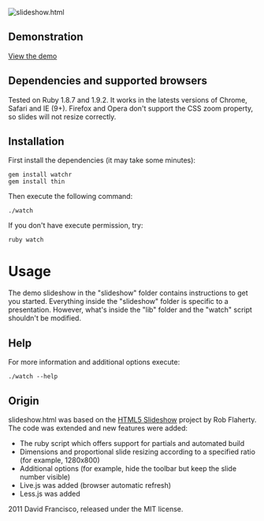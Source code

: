 ![slideshow.html](http://dmfranc.com/assets/slideshow.png)

## Demonstration
[View the demo](http://dmfrancisco.github.com/slideshow.html/)


## Dependencies and supported browsers

Tested on Ruby 1.8.7 and 1.9.2.
It works in the latests versions of Chrome, Safari and IE (9+).
Firefox and Opera don't support the CSS zoom property, so slides will not resize correctly.


## Installation

First install the dependencies (it may take some minutes):

```
gem install watchr
gem install thin
```

Then execute the following command:

```
./watch
```

If you don't have execute permission, try:

```
ruby watch
```


# Usage

The demo slideshow in the "slideshow" folder contains instructions to get you started.
Everything inside the "slideshow" folder is specific to a presentation.
However, what's inside the "lib" folder and the "watch" script shouldn't be modified.


## Help

For more information and additional options execute:

```
./watch --help
```


## Origin

slideshow.html was based on the [HTML5 Slideshow](https://github.com/robflaherty/html-slideshow) project by Rob Flaherty. The code was extended and new features were added:

* The ruby script which offers support for partials and automated build
* Dimensions and proportional slide resizing according to a specified ratio (for example, 1280x800)
* Additional options (for example, hide the toolbar but keep the slide number visible)
* Live.js was added (browser automatic refresh)
* Less.js was added


2011 David Francisco, released under the MIT license.